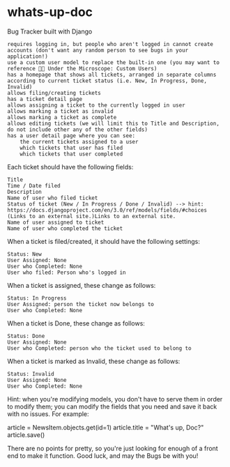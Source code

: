 # whats-up-doc
Bug Tracker built with Django


    requires logging in, but people who aren't logged in cannot create accounts (don't want any random person to see bugs in your application!)
    use a custom user model to replace the built-in one (you may want to reference 👨‍🔬 Under the Microscope: Custom Users)
    has a homepage that shows all tickets, arranged in separate columns according to current ticket status (i.e. New, In Progress, Done, Invalid)
    allows filing/creating tickets
    has a ticket detail page
    allows assigning a ticket to the currently logged in user
    allows marking a ticket as invalid
    allows marking a ticket as complete
    allows editing tickets (we will limit this to Title and Description, do not include other any of the other fields)
    has a user detail page where you can see:
        the current tickets assigned to a user
        which tickets that user has filed
        which tickets that user completed

Each ticket should have the following fields:

    Title
    Time / Date filed
    Description
    Name of user who filed ticket
    Status of ticket (New / In Progress / Done / Invalid) --> hint: https://docs.djangoproject.com/en/3.0/ref/models/fields/#choices (Links to an external site.)Links to an external site.
    Name of user assigned to ticket
    Name of user who completed the ticket

When a ticket is filed/created, it should have the following settings:

    Status: New
    User Assigned: None
    User who Completed: None
    User who filed: Person who's logged in

When a ticket is assigned, these change as follows:

    Status: In Progress
    User Assigned: person the ticket now belongs to
    User who Completed: None

When a ticket is Done, these change as follows:

    Status: Done
    User Assigned: None
    User who Completed: person who the ticket used to belong to

When a ticket is marked as Invalid, these change as follows:

    Status: Invalid
    User Assigned: None
    User who Completed: None

Hint: when you're modifying models, you don't have to serve them in order to modify them; you can modify the fields that you need and save it back with no issues. For example:

article = NewsItem.objects.get(id=1)
article.title = "What's up, Doc?"
article.save()

There are no points for pretty, so you're just looking for enough of a front end to make it function. Good luck, and may the Bugs be with you!
